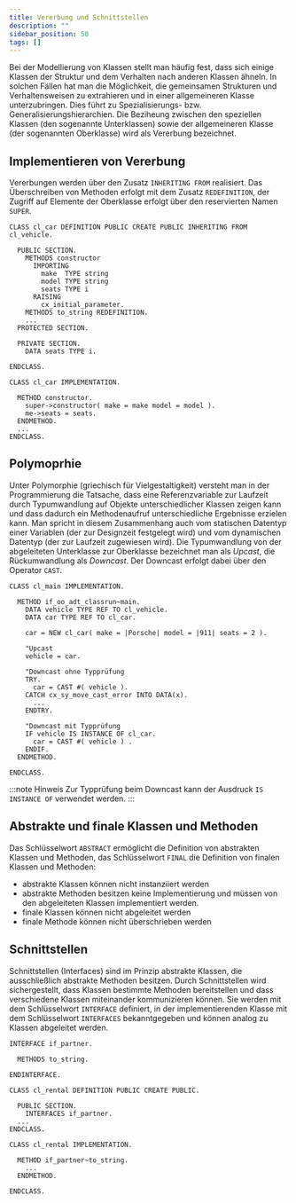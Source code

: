 ```yaml
---
title: Vererbung und Schnittstellen
description: ""
sidebar_position: 50
tags: []
---
```


Bei der Modellierung von Klassen stellt man häufig fest, dass sich einige Klassen der Struktur und dem Verhalten nach anderen Klassen ähneln. In solchen Fällen hat man die Möglichkeit, die gemeinsamen Strukturen und Verhaltensweisen zu extrahieren und in einer 
allgemeineren Klasse unterzubringen. Dies führt zu Spezialisierungs- bzw. Generalisierungshierarchien. Die Beziheung zwischen den speziellen Klassen (den sogenannte Unterklassen) sowie der allgemeineren Klasse (der sogenannten Oberklasse) wird als Vererbung
bezeichnet.

## Implementieren von Vererbung
Vererbungen werden über den Zusatz `INHERITING FROM` realisiert. Das Überschreiben von Methoden erfolgt mit dem Zusatz `REDEFINITION`, der Zugriff auf Elemente der Oberklasse erfolgt über den reservierten Namen `SUPER`.

```abap
CLASS cl_car DEFINITION PUBLIC CREATE PUBLIC INHERITING FROM cl_vehicle.

  PUBLIC SECTION.
    METHODS constructor
      IMPORTING
        make  TYPE string
        model TYPE string
        seats TYPE i
      RAISING
        cx_initial_parameter.
    METHODS to_string REDEFINITION.
    ...
  PROTECTED SECTION.

  PRIVATE SECTION.
    DATA seats TYPE i.

ENDCLASS.

CLASS cl_car IMPLEMENTATION.

  METHOD constructor.
    super->constructor( make = make model = model ).
    me->seats = seats.
  ENDMETHOD.
  ...
ENDCLASS.
```

## Polymoprhie
Unter Polymorphie (griechisch für Vielgestaltigkeit) versteht man in der Programmierung die Tatsache, dass eine Referenzvariable zur Laufzeit durch Typumwandlung auf Objekte unterschiedlicher Klassen zeigen kann und dass dadurch ein Methodenaufruf 
unterschiedliche Ergebnisse erzielen kann. Man spricht in diesem Zusammenhang auch vom statischen Datentyp einer Variablen (der zur Designzeit festgelegt wird) und vom dynamischen Datentyp (der zur Laufzeit zugewiesen wird). Die Typumwandlung von der 
abgeleiteten Unterklasse zur Oberklasse bezeichnet man als _Upcast_, die Rückumwandlung als _Downcast_. Der Downcast erfolgt dabei über den Operator `CAST`.


```abap
CLASS cl_main IMPLEMENTATION.

  METHOD if_oo_adt_classrun~main.
    DATA vehicle TYPE REF TO cl_vehicle.
    DATA car TYPE REF TO cl_car.

    car = NEW cl_car( make = |Porsche| model = |911| seats = 2 ).

    "Upcast
    vehicle = car.

    "Downcast ohne Typprüfung
    TRY.
      car = CAST #( vehicle ).
    CATCH cx_sy_move_cast_error INTO DATA(x).
      ...
    ENDTRY.

    "Downcast mit Typprüfung
    IF vehicle IS INSTANCE OF cl_car.
      car = CAST #( vehicle ) .
    ENDIF.
  ENDMETHOD.

ENDCLASS.
```

:::note Hinweis
Zur Typprüfung beim Downcast kann der Ausdruck `IS INSTANCE OF` verwendet werden.
:::

## Abstrakte und finale Klassen und Methoden
Das Schlüsselwort `ABSTRACT` ermöglicht die Definition von abstrakten Klassen und Methoden, das Schlüsselwort `FINAL` die Definition von finalen Klassen und Methoden:
- abstrakte Klassen können nicht instanziiert werden
- abstrakte Methoden besitzen keine Implementierung und müssen von den abgeleiteten Klassen implementiert werden.
- finale Klassen können nicht abgeleitet werden
- finale Methode können nicht überschrieben werden

## Schnittstellen
Schnittstellen (Interfaces) sind im Prinzip abstrakte Klassen, die ausschließlich abstrakte Methoden besitzen. Durch Schnittstellen wird sichergestellt, dass Klassen bestimmte Methoden bereitstellen und dass verschiedene Klassen miteinander kommunizieren können.
Sie werden mit dem Schlüsselwort `INTERFACE` definiert, in der implementierenden Klasse mit dem Schlüsselwort `INTERFACES` bekanntgegeben und können analog zu Klassen abgeleitet werden.

```abap
INTERFACE if_partner.

  METHODS to_string.  

ENDINTERFACE.
```

```abap
CLASS cl_rental DEFINITION PUBLIC CREATE PUBLIC.

  PUBLIC SECTION.
    INTERFACES if_partner.
  ...
ENDCLASS.

CLASS cl_rental IMPLEMENTATION.

  METHOD if_partner~to_string.
    ...
  ENDMETHOD.

ENDCLASS.

```